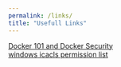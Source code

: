 ```yaml
---
permalink: /links/
title: "Usefull Links"
---
```

[Docker 101 and Docker Security](https://github.com/admafia0634/admafia0634.github.io/raw/master/assets/images/DockerSecurity.pdf)<br>
[windows icacls permission list](https://theitbros.com/using-icacls-to-list-folder-permissions-and-manage-files/)

